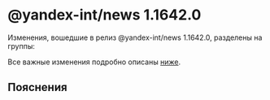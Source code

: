 # @yandex-int/news 1.1642.0

<!-- ЧЕЛОВЕЧЕСКОЕ ВСТУПЛЕНИЕ -->

Изменения, вошедшие в релиз @yandex-int/news 1.1642.0, разделены на группы:

Все важные изменения подробно описаны [ниже](#Пояснения).

## Пояснения

